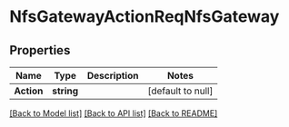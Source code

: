 # NfsGatewayActionReqNfsGateway

## Properties
Name | Type | Description | Notes
------------ | ------------- | ------------- | -------------
**Action** | **string** |  | [default to null]

[[Back to Model list]](../README.md#documentation-for-models) [[Back to API list]](../README.md#documentation-for-api-endpoints) [[Back to README]](../README.md)


